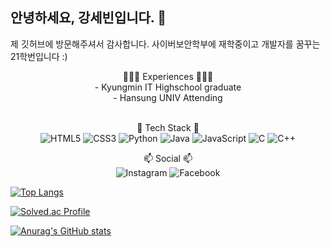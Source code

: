 ## 안녕하세요, 강세빈입니다. 👋
제 깃허브에 방문해주셔서 감사합니다.
사이버보안학부에 재학중이고 개발자를 꿈꾸는 21학번입니다 :)
<div align="center">
👩🏻‍💻 Experiences 👩🏻‍💻<br>
- Kyungmin IT Highschool graduate <br>
- Hansung UNIV Attending <br>

<br> 🚀 Tech Stack 🚀<br>
![HTML5](https://img.shields.io/badge/HTML5-E34F26?style=for-the-badge&logo=html5&logoColor=white)
![CSS3](https://img.shields.io/badge/CSS3-1572B6?style=for-the-badge&logo=css3&logoColor=white)
![Python](https://img.shields.io/badge/Python-14354C?style=for-the-badge&logo=python&logoColor=white)
![Java](https://img.shields.io/badge/Java-ED8B00?style=for-the-badge&logo=openjdk&logoColor=white)
![JavaScript](https://img.shields.io/badge/JavaScript-323330?style=for-the-badge&logo=javascript&logoColor=F7DF1E)
![C](https://img.shields.io/badge/C-00599C?style=for-the-badge&logo=c&logoColor=white)
![C++](https://img.shields.io/badge/C%2B%2B-00599C?style=for-the-badge&logo=c%2B%2B&logoColor=white) <br>
  
📫 Social 📫<br>
![Instagram](https://img.shields.io/badge/Instagram-E4405F?style=for-the-badge&logo=instagram&logoColor=white)
![Facebook](https://img.shields.io/badge/Facebook-1877F2?style=for-the-badge&logo=facebook&logoColor=white)
  
 </div>
<!--
**SebIn020208/SebIn020208** is a ✨ _special_ ✨ repository because its `README.md` (this file) appears on your GitHub profile.

Here are some ideas to get you started:

- 🔭 I’m currently working on ...
- 🌱 I’m currently learning ...
- 👯 I’m looking to collaborate on ...
- 🤔 I’m looking for help with ...
- 💬 Ask me about ...
- 📫 How to reach me: ...
- 😄 Pronouns: ...
- ⚡ Fun fact: ...
-->
<!-- ![Sebin's GitHub stats](https://github-readme-stats.vercel.app/api?username=Sebin&show_icons=true&theme=radical) -->

[![Top Langs](https://github-readme-stats.vercel.app/api/top-langs/?username=Sebin&layout=compact)](https://github.com/SebIn020208/github-readme-stats)

[![Solved.ac Profile](http://mazassumnida.wtf/api/v2/generate_badge?boj=rkdehddhkd)](https://solved.ac/rkdehddhkd/)

[![Anurag's GitHub stats](https://github-readme-stats.vercel.app/api?username=SebIn020208)](https://github.com/SebIn020208/github-readme-stats)
